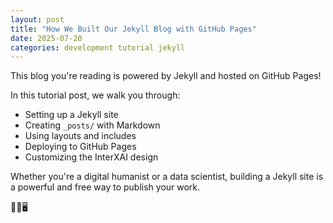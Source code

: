 ```yaml
---
layout: post
title: "How We Built Our Jekyll Blog with GitHub Pages"
date: 2025-07-20
categories: development tutorial jekyll
---
```


This blog you're reading is powered by Jekyll and hosted on GitHub Pages!

In this tutorial post, we walk you through:
- Setting up a Jekyll site
- Creating `_posts/` with Markdown
- Using layouts and includes
- Deploying to GitHub Pages
- Customizing the InterXAI design

Whether you're a digital humanist or a data scientist, building a Jekyll site is a powerful and free way to publish your work.

🧱🚀🖥️
